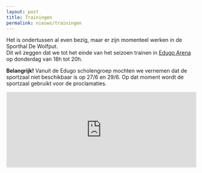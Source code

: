 ```yaml
---
layout: post
title: Trainingen
permalink: nieuws/trainingen
---
```


Het is ondertussen al even bezig, maar er zijn momenteel werken in de Sporthal De Wolfput.    
Dit wil zeggen dat we tot het einde van het seizoen trainen in <a href="" target="_blank">Edugo Arena</a> op donderdag van 18h tot 20h.

<strong>Belangrijk!</strong> 
Vanuit de Edugo scholengroep mochten we vernemen dat de sportzaal niet beschikbaar is op 27/6 en 29/6.
Op dat moment wordt de sportzaal gebruikt voor de proclamaties.

<iframe 
    src="https://www.google.com/maps/embed?pb=!1m18!1m12!1m3!1d2506.3122937097028!2d3.7657085161071024!3d51.08424387956783!2m3!1f0!2f0!3f0!3m2!1i1024!2i768!4f13.1!3m3!1m2!1s0x47c3772266834e63%3A0xe6abd2517965125e!2sEDUGO+Arena!5e0!3m2!1snl!2sbe!4v1497528359810" 
    width="100%" 
    height="200"
    frameborder="0" 
    style="border: 1px solid #EEE;"
></iframe>
